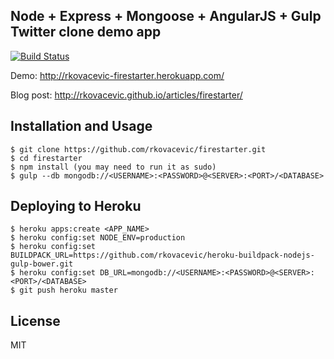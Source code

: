 ## Node + Express + Mongoose + AngularJS + Gulp Twitter clone demo app 

[![Build Status](https://travis-ci.org/rkovacevic/firestarter.svg?branch=master)](https://travis-ci.org/rkovacevic/firestarter) 

Demo: http://rkovacevic-firestarter.herokuapp.com/

Blog post: http://rkovacevic.github.io/articles/firestarter/

## Installation and Usage
    
    $ git clone https://github.com/rkovacevic/firestarter.git
    $ cd firestarter
    $ npm install (you may need to run it as sudo)
    $ gulp --db mongodb://<USERNAME>:<PASSWORD>@<SERVER>:<PORT>/<DATABASE>

## Deploying to Heroku

	$ heroku apps:create <APP_NAME>
	$ heroku config:set NODE_ENV=production
	$ heroku config:set BUILDPACK_URL=https://github.com/rkovacevic/heroku-buildpack-nodejs-gulp-bower.git
	$ heroku config:set DB_URL=mongodb://<USERNAME>:<PASSWORD>@<SERVER>:<PORT>/<DATABASE>
	$ git push heroku master

## License

MIT
